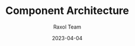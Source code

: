 ---
title: Component Architecture
description: Overview of the component architecture in Raxol Terminal Emulator
date: 2023-04-04
author: Raxol Team
section: components
tags: [components, architecture, design]
--- 